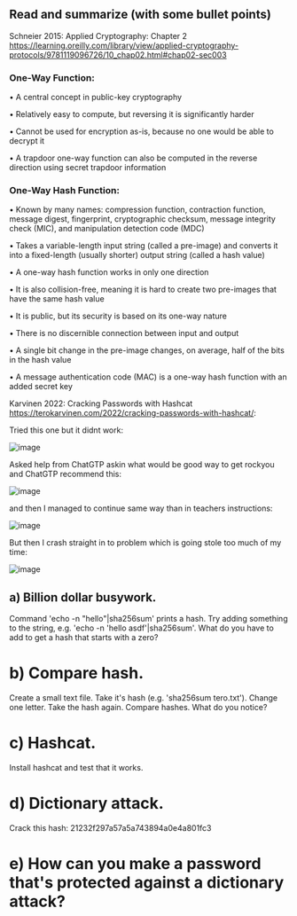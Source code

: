 ## Read and summarize (with some bullet points)
Schneier 2015: Applied Cryptography: Chapter 2 https://learning.oreilly.com/library/view/applied-cryptography-protocols/9781119096726/10_chap02.html#chap02-sec003

### One-Way Function:
•	A central concept in public-key cryptography

•	Relatively easy to compute, but reversing it is significantly harder

•	Cannot be used for encryption as-is, because no one would be able to decrypt it

•	A trapdoor one-way function can also be computed in the reverse direction using secret trapdoor information


### One-Way Hash Function:
•	Known by many names: compression function, contraction function, message digest, fingerprint, cryptographic checksum, message integrity check (MIC), and manipulation detection code (MDC)

•	Takes a variable-length input string (called a pre-image) and converts it into a fixed-length (usually shorter) output string (called a hash value)

•	A one-way hash function works in only one direction

•	It is also collision-free, meaning it is hard to create two pre-images that have the same hash value

•	It is public, but its security is based on its one-way nature

•	There is no discernible connection between input and output

•	A single bit change in the pre-image changes, on average, half of the bits in the hash value

•	A message authentication code (MAC) is a one-way hash function with an added secret key








Karvinen 2022: Cracking Passwords with Hashcat https://terokarvinen.com/2022/cracking-passwords-with-hashcat/:

Tried this one but it didnt work:

![image](https://github.com/user-attachments/assets/2a0eec97-5a0e-44d4-9aee-3f0fdefda9a6)

Asked help from ChatGTP askin what would be good way to get rockyou and ChatGTP recommend this: 

![image](https://github.com/user-attachments/assets/7240c831-7349-4e48-ac21-89566890cd3b)

and then I managed to continue same way than in teachers instructions:

![image](https://github.com/user-attachments/assets/1a11d7d2-2cf2-4345-8733-767d93c62b5a)

But then I crash straight in to problem which is going stole too much of my time: 

![image](https://github.com/user-attachments/assets/10557b6e-969e-4837-901a-47426b0d0f71)








## a) Billion dollar busywork. 
Command 'echo -n "hello"|sha256sum' prints a hash. Try adding something to the string, e.g. 'echo -n 'hello asdf'|sha256sum'. What do you have to add to get a hash that starts with a zero? 

# b) Compare hash.
Create a small text file. Take it's hash (e.g. 'sha256sum tero.txt'). Change one letter. Take the hash again. Compare hashes. What do you notice?

# c) Hashcat. 
Install hashcat and test that it works.

# d) Dictionary attack. 
Crack this hash: 21232f297a57a5a743894a0e4a801fc3

# e) How can you make a password that's protected against a dictionary attack?
